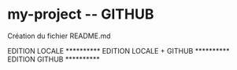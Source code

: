 # my-project -- GITHUB
Création du fichier README.md


EDITION LOCALE **********
EDITION LOCALE + GITHUB **********
EDITION GITHUB **********
